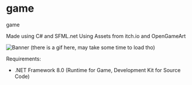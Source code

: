 # game
game

Made using C# and SFML.net
Using Assets from itch.io and OpenGameArt

![Banner](https://github.com/realTobby/game/blob/main/screenshots/19.PNG)
(there is a gif here, may take some time to load tho)

Requirements:
- .NET Framework 8.0 (Runtime for Game, Development Kit for Source Code)
